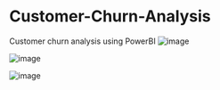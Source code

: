 # Customer-Churn-Analysis
Customer churn analysis using PowerBI
![image](https://github.com/bhushany96/Customer-Churn-Analysis/assets/82443633/321a9e70-38e8-4172-b7ae-5a65625c1e64)

![image](https://github.com/bhushany96/Customer-Churn-Analysis/assets/82443633/1f5b8764-d2b5-48d8-927b-23238cf87923)

![image](https://github.com/bhushany96/Customer-Churn-Analysis/assets/82443633/24eeeec5-48d5-4ea9-8e0d-0e19850cf6af)
